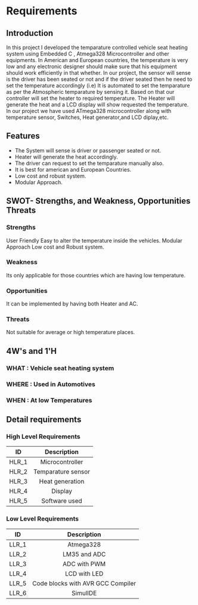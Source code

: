 
# Requirements
## Introduction
In this project I developed the temparature controlled vehicle seat heating system using Embedded C , Atmega328 Microcontroller and other equipments. In American and European countries, the temperature is very low and any electronic designer should make sure that his equipment should work efficiently in that whether. In our project, the sensor will sense is the driver has been seated or not and if the driver seated then he need to set the temperature accordingly (i.e) It is automated to set the temparature as per the Atmospheric temparature by sensing it. Based on that our controller will set the heater to required temperature. The Heater will generate the heat and a LCD display will show requested the temperature. In our project we have used ATmega328 microcontroller along with temperature sensor, Switches, Heat generator,and LCD diplay,etc.

## Features
* The System will sense is driver or passenger seated or not.
* Heater will generate the heat accordingly.
* The driver can request to set the temparature manually also.
* It is best for american and European Countries.
* Low cost and robust system.
* Modular Approach.
## SWOT- Strengths, and Weakness, Opportunities Threats
### Strengths
User Friendly
Easy to alter the temperature inside the vehicles.
Modular Approach
Low cost and Robust system.
### Weakness
Its only applicable for those countries which are having low temperature.
### Opportunities
It can be implemented by having both Heater and AC.
### Threats
Not suitable for average or high temperature places.
## 4W's and 1'H
### WHAT : Vehicle seat heating system
### WHERE : Used in Automotives
### WHEN : At low Temperatures
## Detail requirements
### High Level Requirements

   | ID   |      Description     | 
|----------|:-------------:|
| HLR_1 |  Microcontroller | 
| HLR_2 |  Temparature sensor  | 
| HLR_3 |  Heat generation | 
| HLR_4 |  Display  | 
| HLR_5 |  Software used |
### Low Level Requirements

   | ID   |      Description     |  
|----------|:-------------:|
| LLR_1 |  Atmega328 | 
| LLR_2 |  LM35 and ADC  | 
| LLR_3 |  ADC with PWM   | 
| LLR_4 |  LCD with LED | 
| LLR_5 |  Code blocks with AVR GCC Compiler |
| LLR_6 | SimulIDE |
